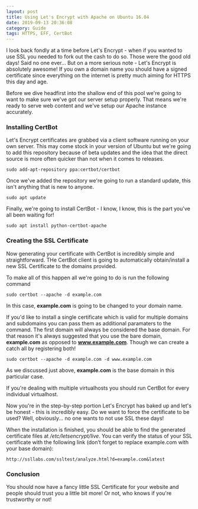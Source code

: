 ```yaml
---
layout: post
title: Using Let's Encrypt with Apache on Ubuntu 16.04
date: 2019-09-13 20:36:08
category: Guide
tags: HTTPS, EFF, CertBot
---
```


I look back fondly at a time before Let's Encrypt - when if you wanted to use SSL you needed to fork out the cash to do so. Those were the good old days! Said no one ever... But on a more serious note - Let's Encrypt is absolutely awesome! If you own a domain name you should have a signed certificate since everything on the internet is pretty much aiming for HTTPS this day and age.

Before we dive headfirst into the shallow end of this pool we're going to want to make sure we've got our server setup properly. That means we're ready to serve web content and we've setup our Apache instance accurately.

### Installing CertBot

Let's Encrypt certificates are grabbed via a client software running on your own server. This may come stock in your version of Ubuntu but we're going to add this repository because of beta updates and the idea that the direct source is more often quicker than not when it comes to releases.

```shell
sudo add-apt-repository ppa:certbot/certbot
```

Once we've added the repository we're going to run a standard update, this isn't anything that is new to anyone.

```shell
sudo apt update
```

Finally, we're going to install CertBot - I know, I know, this is the part you've all been waiting for!

```shell
sudo apt install python-certbot-apache
```

### Creating the SSL Certificate

Now generating your certificate with CertBot is incredibly simple and straightforward. THe CertBot client is going to automatically obtain/install a new SSL Certificate to the domains provided.

To make all of this happen all we're going to do is run the following command

```shell
sudo certbot --apache -d example.com
```

In this case, **example.com** is going to be changed to your domain name.

If you'd like to install a single certificate which is valid for multiple domains and subdomains you can pass them as additional paramaters to the command. The first domain will always be considered the base domain. For that reason it's always suggested that you use the bare domain, **example.com** as opposed to **www.example.com**. Though we can create a catch all by registering both!

```shell
sudo certbot --apache -d example.com -d www.example.com
```

As we discussed just above, **example.com** is the base domain in this particular case.

If you're dealing with multiple virtualhosts you should run CertBot for every individual virtualhost.

Now you're in the step-by-step portion Let's Encrypt has baked up and let's be honest - this is incredibly easy. Do we want to force the certificate to be used? Well, obviously... no one wants to not use SSL these days!

When the installation is finished, you should be able to find the generated certificate files at _/etc/letsencrypt/live_. You can verify the status of your SSL certificate with the following link (don’t forget to replace example.com with your base domain):

```shell
http://ssllabs.com/ssltest/analyze.html?d=example.com&latest
```

### Conclusion

You should now have a fancy little SSL Certificate for your website and people should trust you a little bit more! Or not, who knows if you're trustworthy or not!